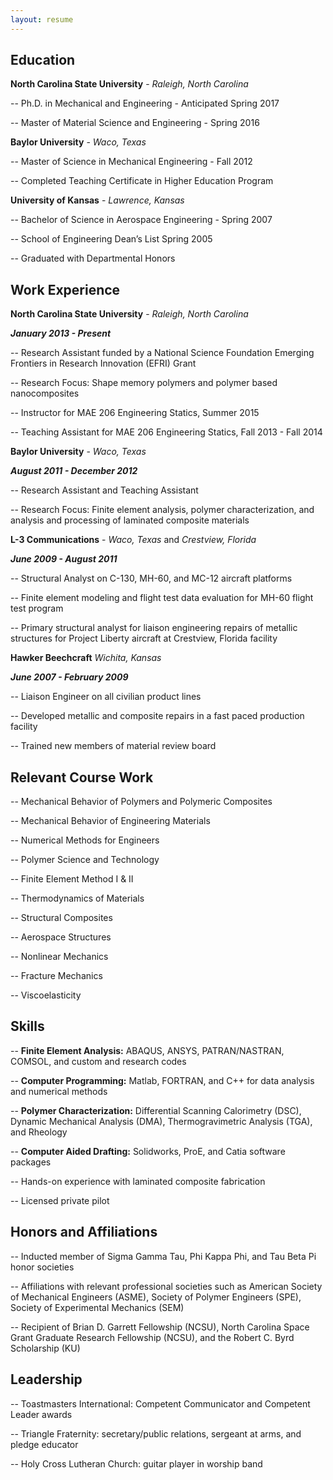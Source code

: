 ```yaml
---
layout: resume
---
```

## Education
__North Carolina State University__ - *Raleigh, North Carolina*

-- Ph.D. in Mechanical and Engineering - Anticipated Spring 2017

-- Master of Material Science and Engineering - Spring 2016


__Baylor University__ - *Waco, Texas*

-- Master of Science in Mechanical Engineering - Fall 2012

-- Completed Teaching Certificate in Higher Education Program


__University of Kansas__ - *Lawrence, Kansas*

-- Bachelor of Science in Aerospace Engineering - Spring 2007

-- School of Engineering Dean’s List Spring 2005

-- Graduated with Departmental Honors


## Work Experience
__North Carolina State University__ - *Raleigh, North Carolina*

__*January 2013 - Present*__

-- Research Assistant funded by a National Science Foundation Emerging Frontiers in Research Innovation (EFRI) Grant

-- Research Focus: Shape memory polymers and polymer based nanocomposites

-- Instructor for MAE 206 Engineering Statics, Summer 2015

-- Teaching Assistant for MAE 206 Engineering Statics, Fall 2013 - Fall 2014

__Baylor University__ - *Waco, Texas*

__*August 2011 - December 2012*__

-- Research Assistant and Teaching Assistant

-- Research Focus: Finite element analysis, polymer characterization, and analysis and processing of laminated composite materials

__L-3 Communications__ - *Waco, Texas* and *Crestview, Florida*

__*June 2009 - August 2011*__

-- Structural Analyst on C-130, MH-60, and MC-12 aircraft platforms

-- Finite element modeling and flight test data evaluation for MH-60 flight test program

-- Primary structural analyst for liaison engineering repairs of metallic structures for  Project Liberty aircraft at Crestview, Florida facility

__Hawker Beechcraft__ *Wichita, Kansas*

__*June 2007 - February 2009*__

-- Liaison Engineer on all civilian product lines

-- Developed metallic and composite repairs in a fast paced production facility

-- Trained new members of material review board

## Relevant Course Work
-- Mechanical Behavior of Polymers and Polymeric Composites

-- Mechanical Behavior of Engineering Materials

-- Numerical Methods for Engineers

-- Polymer Science and Technology

-- Finite Element Method I & II

-- Thermodynamics of Materials

-- Structural Composites

-- Aerospace Structures

-- Nonlinear Mechanics

-- Fracture Mechanics

-- Viscoelasticity

## Skills
-- __Finite Element Analysis:__ ABAQUS, ANSYS, PATRAN/NASTRAN, COMSOL, and custom and research codes

-- __Computer Programming:__ Matlab, FORTRAN, and C++ for data analysis and numerical methods

-- __Polymer Characterization:__ Differential Scanning Calorimetry (DSC), Dynamic Mechanical Analysis	(DMA), Thermogravimetric Analysis (TGA), and Rheology

-- __Computer Aided Drafting:__ Solidworks, ProE, and Catia software packages

-- Hands-on experience with laminated composite fabrication

-- Licensed private pilot

## Honors and Affiliations
-- Inducted member of Sigma Gamma Tau, Phi Kappa Phi, and Tau Beta Pi honor societies

-- Affiliations with relevant professional societies such as American Society of Mechanical Engineers (ASME), Society of Polymer	Engineers (SPE), Society of Experimental Mechanics (SEM)

-- Recipient of Brian D. Garrett Fellowship (NCSU), North Carolina Space Grant Graduate Research Fellowship (NCSU), and the Robert C. Byrd Scholarship (KU)

## Leadership
-- Toastmasters International: Competent Communicator and Competent Leader awards

-- Triangle Fraternity: secretary/public relations, sergeant at arms, and pledge educator

-- Holy Cross Lutheran Church: guitar player in worship band
